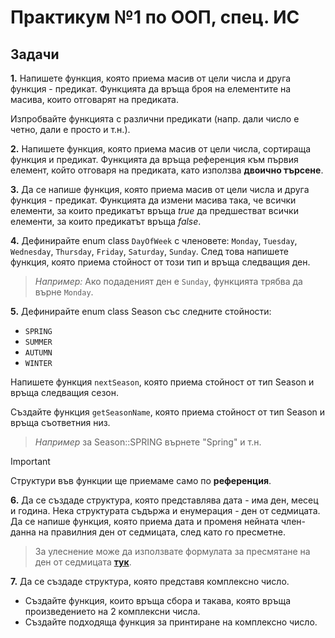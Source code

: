 # Практикум №1 по ООП, спец. ИС

## Задачи
**1.** Напишете функция, която приема масив от цели числа и друга функция - предикат. Функцията да връща броя на елементите на масива, които отговарят на предиката.

 Изпробвайте функцията с различни предикати (напр. дали число е четно, дали е просто и т.н.).

**2.** Напишете функция, която приема масив от цели числа, сортираща функция и предикат. Функцията да връща референция към първия елемент, който отговаря на предиката, като използва **двоично търсене**.

**3.** Да се напише функция, която приема масив от цели числа и друга функция - предикат. Функцията да измени масива така, че всички елементи, за които предикатът връща *true* да предшестват всички елементи, за които предикатът връща *false*.

**4.** Дефинирайте enum class `DayOfWeek` с членовете: `Monday`, `Tuesday`, `Wednesday`, `Thursday`, `Friday`, `Saturday`, `Sunday`. След това напишете функция, която приема стойност от този тип и връща следващия ден. 

> *Например:* Ако подаденият ден е `Sunday`, функцията трябва да върне `Monday`.

**5.** Дефинирайте enum class Season със следните стойности:
- `SPRING` 
- `SUMMER` 
- `AUTUMN` 
- `WINTER`

Напишете функция `nextSeason`, която приема стойност от тип Season и връща следващия сезон. 

Създайте функция `getSeasonName`, която приема стойност от тип Season и връща съответния низ.

> *Например* за Season::SPRING върнете "Spring" и т.н.

>[!IMPORTANT]
> Структури във функции ще приемаме само по **референция**. 


**6.** Да се създаде структура, която представлява дата - има ден, месец и година. Нека структурата съдържа и енумерация - ден от седмицата. Да се напише функция, която приема дата и променя нейната член-данна на правилния ден от седмицата, след като го пресметне.

> За улеснение може да използвате формулата за пресмятане на ден от седмицата  [**тук**](https://www.geeksforgeeks.org/find-day-of-the-week-for-a-given-date/).


**7.** Да се създаде структура, която представя комплексно число. 

- Създайте функция, които връща сбора и такава, която връща произведението на 2 комплексни числа.
- Създайте подходяща функция за принтиране на комплексно число.